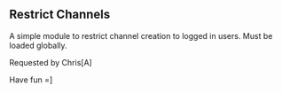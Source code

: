 ## Restrict Channels ##
A simple module to restrict channel creation to logged in users.
Must be loaded globally.

Requested by Chris[A]

Have fun =]
